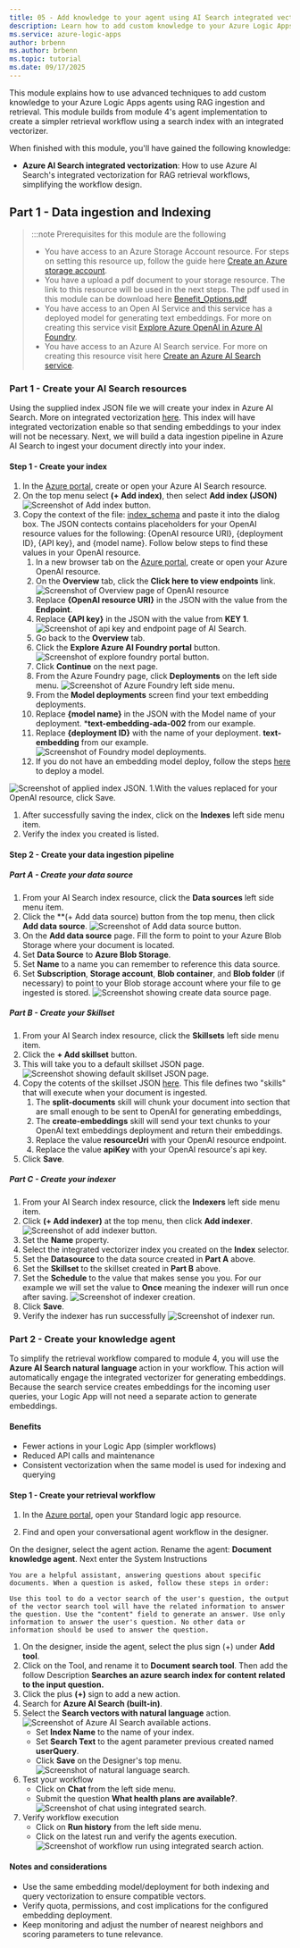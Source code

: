 ```yaml
---
title: 05 - Add knowledge to your agent using AI Search integrated vectorization
description: Learn how to add custom knowledge to your Azure Logic Apps workflows and agents using AI search integrated vectorization.
ms.service: azure-logic-apps
author: brbenn
ms.author: brbenn
ms.topic: tutorial
ms.date: 09/17/2025
---
```


This module explains how to use advanced techniques to add custom knowledge to your Azure Logic Apps agents using RAG ingestion and retrieval. This module builds from module 4's agent implementation to create a simpler retrieval workflow using a search index with an integrated vectorizer.

When finished with this module, you'll have gained the following knowledge:

- **Azure AI Search integrated vectorization**: How to use Azure AI Search's integrated vectorization for RAG retrieval workflows, simplifying the workflow design.

## Part 1 - Data ingestion and Indexing
> :::note
> Prerequisites for this module are the following
> - You have access to an Azure Storage Account resource. For steps on setting this resource up, follow the guide here [Create an Azure storage account](https://learn.microsoft.com/en-us/azure/storage/common/storage-account-create?tabs=azure-portal).
>- You have a upload a pdf document to your storage resource. The link to this resource will be used in the next steps. The pdf used in this module can be download here [Benefit_Options.pdf](media/03-add-knowledge-to-agent/Benefit_Options.pdf) 
> - You have access to an Open AI Service and this service has a deployed model for generating text embeddings. For more on creating this service visit [Explore Azure OpenAI in Azure AI Foundry](https://learn.microsoft.com/en-us/azure/ai-foundry/openai/tutorials/embeddings?source=recommendations&tabs=command-line%2Cpython-new&pivots=programming-language-python).
> - You have access to an Azure AI Search service. For more on creating this resource visit here [Create an Azure AI Search service](https://learn.microsoft.com/en-us/azure/search/tutorial-optimize-indexing-push-api#create-an-azure-ai-search-service).

### Part 1 - Create your AI Search resources
Using the supplied index JSON file we will create your index in Azure AI Search. More on integrated vectorization [here](https://learn.microsoft.com/en-us/azure/search/vector-search-integrated-vectorization#using-integrated-vectorization-during-indexing). This index will have integrated vectorization enable so that sending embeddings to your index will not be necessary. Next, we will build a data ingestion pipeline in Azure AI Search to ingest your document directly into your index.

#### Step 1 - Create your index
1. In the [Azure portal](https://portal.azure.com), create or open your Azure AI Search resource.
1. On the top menu select **(+ Add index)**, then select **Add index (JSON)**
![Screenshot of Add index button.](media/05-extend-knowledge-to-agent-using-ai-search-integrated-vectorization/index_add.png)
1. Copy the context of the file: [index_schema](media/05-extend-knowledge-to-agent-using-ai-search-integrated-vectorization/integrated_vectorizer_schema.JSON) and paste it into the dialog box. The JSON contects contains placeholders for your OpenAI resource values for the following: \{OpenAI resource URI\}, \{deployment ID\}, \{API key\}, and \{model name\}. Follow below steps to find these values in your OpenAI resource.
   1. In a new browser tab on the [Azure portal](https://portal.azure.com), create or open your Azure OpenAI resource.
   1. On the **Overview** tab, click the **Click here to view endpoints** link.
   ![Screenshot of Overview page of OpenAI resource](media/05-extend-knowledge-to-agent-using-ai-search-integrated-vectorization/openai_resource_main.png)
   1. Replace **\{OpenAI resource URI\}** in the JSON with the value from the **Endpoint**.
   1. Replace **\{API key\}** in the JSON with the value from **KEY 1**.
   ![Screenshot of api key and endpoint page of AI Search.](media/05-extend-knowledge-to-agent-using-ai-search-integrated-vectorization/keys_and_endpoints.png)
   1. Go back to the **Overview** tab.
   1. Click the **Explore Azure AI Foundry portal** button.
   ![Screenshot of explore foundry portal button.](media/05-extend-knowledge-to-agent-using-ai-search-integrated-vectorization/explore_foundry_button.png)
   1. Click **Continue** on the next page.
   1. From the Azure Foundry page, click **Deployments** on the left side menu.
   ![Screenshot of Azure Foundry left side menu.](media/05-extend-knowledge-to-agent-using-ai-search-integrated-vectorization/foundry_deployments_menu.png)  
   1. From the **Model deployments** screen find your text embedding deployments.
   1. Replace **\{model name\}** in the JSON with the Model name of your deployment. ***text-embedding-ada-002** from our example.
   1. Replace **\{deployment ID\}** with the name of your deployment. **text-embedding** from our example.
   ![Screenshot of Foundry model deployments.](media/05-extend-knowledge-to-agent-using-ai-search-integrated-vectorization/model_deployments.png)
   1. If you do not have an embedding model deploy, follow the steps [here](https://learn.microsoft.com/en-us/azure/ai-foundry/openai/how-to/create-resource?pivots=web-portal#deploy-a-model) to deploy a model.


![Screenshot of applied index JSON.](media/05-extend-knowledge-to-agent-using-ai-search-integrated-vectorization/index_json_add.png)
1.With the values replaced for your OpenAI resource, click Save.
1. After successfully saving the index, click on the **Indexes** left side menu item.
1. Verify the index you created is listed.

#### Step 2 - Create your data ingestion pipeline
##### Part A - Create your data source
1. From your AI Search index resource, click the **Data sources** left side menu item.
1. Click the **(+ Add data source) button from the top menu, then click **Add data source**.
![Screenshot of Add data source button.](media/05-extend-knowledge-to-agent-using-ai-search-integrated-vectorization/data_source_button.png)
1. On the **Add data source** page. Fill the form to point to your Azure Blob Storage where your document is located.
1. Set **Data Source** to **Azure Blob Storage**.
1. Set **Name** to a name you can remember to reference this data source.
1. Set **Subscription**, **Storage account**, **Blob container**, and **Blob folder** (if necessary) to point to your Blob storage account where your file to ge ingested is stored.
![Screenshot showing create data source page.](media/05-extend-knowledge-to-agent-using-ai-search-integrated-vectorization/data_source_create.png)

##### Part B - Create your Skillset
1. From your AI Search index resource, click the **Skillsets** left side menu item.
1. Click the **+ Add skillset** button.
1. This will take you to a default skillset JSON page.
![Screenshot showing default skillset JSON page.](media/05-extend-knowledge-to-agent-using-ai-search-integrated-vectorization/default_skillset.png)
1. Copy the cotents of the skillset JSON [here](media/05-extend-knowledge-to-agent-using-ai-search-integrated-vectorization/skillset.JSON). This file defines two "skills" that will execute when your document is ingested.
    1. The **split-documents** skill will chunk your document into section that are small enough to be sent to OpenAI for generating embeddings,
    1. The **create-embeddings** skill will send your text chunks to your OpenAI text embeddings deployment and return their embeddings.
    1. Replace the value **resourceUri** with your OpenAI resource endpoint.
    1. Replace the value **apiKey** with your OpenAI resource's api key.
1. Click **Save**.

##### Part C - Create your indexer
1. From your AI Search index resource, click the **Indexers** left side menu item.
1. Click **(+ Add indexer)** at the top menu, then click **Add indexer**.
![Screenshot of add indexer button.](media/05-extend-knowledge-to-agent-using-ai-search-integrated-vectorization/add_indexer.png)
1. Set the **Name** property.
1. Select the integrated vectorizer index you created on the **Index** selector.
1. Set the **Datasource** to the data source created in **Part A** above.
1. Set the **Skillset** to the skillset created in **Part B** above.
1. Set the **Schedule** to the value that makes sense you you. For our example we will set the value to **Once** meaning the indexer will run once after saving.
![Screenshot of indexer creation.](media/05-extend-knowledge-to-agent-using-ai-search-integrated-vectorization/indexer_creation.png)
1. Click **Save**.
1. Verify the indexer has run successfully
![Screenshot of indexer run.](media/05-extend-knowledge-to-agent-using-ai-search-integrated-vectorization/success_fun_vectorizer.png)

### Part 2 - Create your knowledge agent
To simplify the retrieval workflow compared to module 4, you will use the **Azure AI Search natural language** action in your workflow. This action will automatically engage the integrated vectorizer for generating embeddings. Because the search service creates embeddings for the incoming user queries, your Logic App will not need a separate action to generate embeddings.

#### Benefits
- Fewer actions in your Logic App (simpler workflows)
- Reduced API calls and maintenance
- Consistent vectorization when the same model is used for indexing and querying

#### Step 1 - Create your retrieval workflow
1. In the [Azure portal](https://portal.azure.com), open your Standard logic app resource.

1. Find and open your conversational agent workflow in the designer.


On the designer, select the agent action. Rename the agent: **Document knowledge agent**. Next enter the System Instructions  
```
You are a helpful assistant, answering questions about specific documents. When a question is asked, follow these steps in order: 

Use this tool to do a vector search of the user's question, the output of the vector search tool will have the related information to answer the question. Use the "content" field to generate an answer. Use only information to answer the user's question. No other data or information should be used to answer the question.
```
1. On the designer, inside the agent, select the plus sign (+) under **Add tool**.
1. Click on the Tool, and rename it to **Document search tool**. Then add the follow Description **Searches an azure search index for content related to the input question.**
1. Click the plus **(+)** sign to add a new action.
1. Search for **Azure AI Search (built-in)**.
1. Select the **Search vectors with natural language** action.
![Screenshot of Azure AI Search available actions.](media/05-extend-knowledge-to-agent-using-ai-search-integrated-vectorization/integrated_search.png)
   - Set **Index Name** to the name of your index.
   - Set **Search Text** to the agent parameter previous created named **userQuery**.
   - Click **Save** on the Designer's top menu.
   ![Screenshot of natural language search.](media/05-extend-knowledge-to-agent-using-ai-search-integrated-vectorization/integrated_action.png)
1. Test your workflow
   - Click on **Chat** from the left side menu.
   - Submit the question **What health plans are available?**.
   ![Screenshot of chat using integrated search.](media/05-extend-knowledge-to-agent-using-ai-search-integrated-vectorization/search_chat.png)
1. Verify workflow execution
   - Click on **Run history** from the left side menu.
   - Click on the latest run and verify the agents execution.
   ![Screenshot of workflow run using integrated search action.](media/05-extend-knowledge-to-agent-using-ai-search-integrated-vectorization/integrated_search_run.png)


#### Notes and considerations
- Use the same embedding model/deployment for both indexing and query vectorization to ensure compatible vectors.
- Verify quota, permissions, and cost implications for the configured embedding deployment.
- Keep monitoring and adjust the number of nearest neighbors and scoring parameters to tune relevance.
